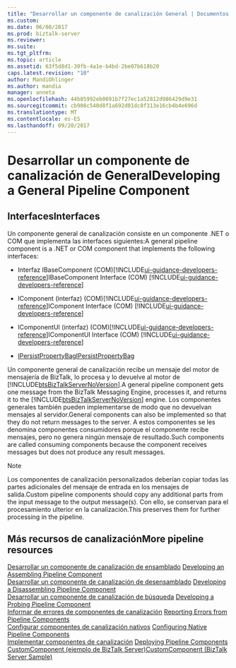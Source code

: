 ```yaml
---
title: "Desarrollar un componente de canalización General | Documentos de Microsoft"
ms.custom: 
ms.date: 06/08/2017
ms.prod: biztalk-server
ms.reviewer: 
ms.suite: 
ms.tgt_pltfrm: 
ms.topic: article
ms.assetid: 63f5d8d1-30fb-4a1e-b4bd-2be07b618b20
caps.latest.revision: "10"
author: MandiOhlinger
ms.author: mandia
manager: anneta
ms.openlocfilehash: 44b85992eb0691b7f27ec1a52812d986429d9e31
ms.sourcegitcommit: cb908c540d8f1a692d01dc8f313e16cb4b4e696d
ms.translationtype: MT
ms.contentlocale: es-ES
ms.lasthandoff: 09/20/2017
---
```

# <a name="developing-a-general-pipeline-component"></a><span data-ttu-id="09885-102">Desarrollar un componente de canalización de General</span><span class="sxs-lookup"><span data-stu-id="09885-102">Developing a General Pipeline Component</span></span>

## <a name="interfaces"></a><span data-ttu-id="09885-103">Interfaces</span><span class="sxs-lookup"><span data-stu-id="09885-103">Interfaces</span></span>
<span data-ttu-id="09885-104">Un componente general de canalización consiste en un componente .NET o COM que implementa las interfaces siguientes:</span><span class="sxs-lookup"><span data-stu-id="09885-104">A general pipeline component is a .NET or COM component that implements the following interfaces:</span></span>  
  
-   <span data-ttu-id="09885-105">Interfaz IBaseComponent (COM)[!INCLUDE[ui-guidance-developers-reference](../includes/ui-guidance-developers-reference.md)]</span><span class="sxs-lookup"><span data-stu-id="09885-105">IBaseComponent Interface (COM) [!INCLUDE[ui-guidance-developers-reference](../includes/ui-guidance-developers-reference.md)]</span></span>
  
-   <span data-ttu-id="09885-106">IComponent (interfaz) (COM)[!INCLUDE[ui-guidance-developers-reference](../includes/ui-guidance-developers-reference.md)]</span><span class="sxs-lookup"><span data-stu-id="09885-106">IComponent Interface (COM) [!INCLUDE[ui-guidance-developers-reference](../includes/ui-guidance-developers-reference.md)]</span></span>
  
-   <span data-ttu-id="09885-107">IComponentUI (interfaz) (COM)[!INCLUDE[ui-guidance-developers-reference](../includes/ui-guidance-developers-reference.md)]</span><span class="sxs-lookup"><span data-stu-id="09885-107">IComponentUI Interface (COM) [!INCLUDE[ui-guidance-developers-reference](../includes/ui-guidance-developers-reference.md)]</span></span>
  
-   [<span data-ttu-id="09885-108">IPersistPropertyBag</span><span class="sxs-lookup"><span data-stu-id="09885-108">IPersistPropertyBag</span></span>](https://docs.microsoft.com/dotnet/api/microsoft.visualstudio.ole.interop.ipersistpropertybag)
  
 <span data-ttu-id="09885-109">Un componente general de canalización recibe un mensaje del motor de mensajería de BizTalk, lo procesa y lo devuelve al motor de [!INCLUDE[btsBizTalkServerNoVersion](../includes/btsbiztalkservernoversion-md.md)].</span><span class="sxs-lookup"><span data-stu-id="09885-109">A general pipeline component gets one message from the BizTalk Messaging Engine, processes it, and returns it to the [!INCLUDE[btsBizTalkServerNoVersion](../includes/btsbiztalkservernoversion-md.md)] engine.</span></span> <span data-ttu-id="09885-110">Los componentes generales también pueden implementarse de modo que no devuelvan mensajes al servidor.</span><span class="sxs-lookup"><span data-stu-id="09885-110">General components can also be implemented so that they do not return messages to the server.</span></span> <span data-ttu-id="09885-111">A estos componentes se les denomina componentes consumidores porque el componente recibe mensajes, pero no genera ningún mensaje de resultado.</span><span class="sxs-lookup"><span data-stu-id="09885-111">Such components are called consuming components because the component receives messages but does not produce any result messages.</span></span>  
  
> [!NOTE]
>  <span data-ttu-id="09885-112">Los componentes de canalización personalizados deberían copiar todas las partes adicionales del mensaje de entrada en los mensajes de salida.</span><span class="sxs-lookup"><span data-stu-id="09885-112">Custom pipeline components should copy any additional parts from the input message to the output message(s).</span></span> <span data-ttu-id="09885-113">Con ello, se conservan para el procesamiento ulterior en la canalización.</span><span class="sxs-lookup"><span data-stu-id="09885-113">This preserves them for further processing in the pipeline.</span></span>  
  
## <a name="more-pipeline-resources"></a><span data-ttu-id="09885-114">Más recursos de canalización</span><span class="sxs-lookup"><span data-stu-id="09885-114">More pipeline resources</span></span>
 <span data-ttu-id="09885-115">[Desarrollar un componente de canalización de ensamblado](../core/developing-an-assembling-pipeline-component.md) </span><span class="sxs-lookup"><span data-stu-id="09885-115">[Developing an Assembling Pipeline Component](../core/developing-an-assembling-pipeline-component.md) </span></span>  
 <span data-ttu-id="09885-116">[Desarrollar un componente de canalización de desensamblado](../core/developing-a-disassembling-pipeline-component.md) </span><span class="sxs-lookup"><span data-stu-id="09885-116">[Developing a Disassembling Pipeline Component](../core/developing-a-disassembling-pipeline-component.md) </span></span>  
 <span data-ttu-id="09885-117">[Desarrollar un componente de canalización de búsqueda](../core/developing-a-probing-pipeline-component.md) </span><span class="sxs-lookup"><span data-stu-id="09885-117">[Developing a Probing Pipeline Component](../core/developing-a-probing-pipeline-component.md) </span></span>  
 <span data-ttu-id="09885-118">[Informar de errores de componentes de canalización](../core/reporting-errors-from-pipeline-components.md) </span><span class="sxs-lookup"><span data-stu-id="09885-118">[Reporting Errors from Pipeline Components](../core/reporting-errors-from-pipeline-components.md) </span></span>  
 <span data-ttu-id="09885-119">[Configurar componentes de canalización nativos](../core/configuring-native-pipeline-components.md) </span><span class="sxs-lookup"><span data-stu-id="09885-119">[Configuring Native Pipeline Components](../core/configuring-native-pipeline-components.md) </span></span>  
 <span data-ttu-id="09885-120">[Implementar componentes de canalización](../core/deploying-pipeline-components.md) </span><span class="sxs-lookup"><span data-stu-id="09885-120">[Deploying Pipeline Components](../core/deploying-pipeline-components.md) </span></span>  
 [<span data-ttu-id="09885-121">CustomComponent (ejemplo de BizTalk Server)</span><span class="sxs-lookup"><span data-stu-id="09885-121">CustomComponent (BizTalk Server Sample)</span></span>](../core/customcomponent-biztalk-server-sample.md)